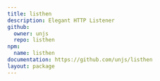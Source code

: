 ```yaml
---
title: listhen
description: Elegant HTTP Listener
github:
  owner: unjs
  repo: listhen
npm:
  name: listhen
documentation: https://github.com/unjs/listhen
layout: package
---
```

